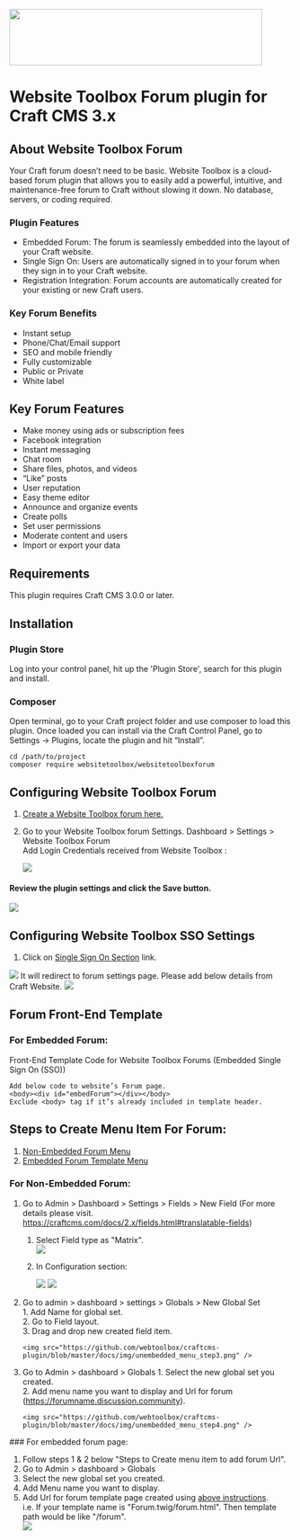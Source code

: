 <p><a href="https://www.websitetoolbox.com/"><img src ="https://github.com/webtoolbox/craftcms-plugin/blob/master/src/wt_logo_blue.svg" width="450" height="100"></a></p> 

# Website Toolbox Forum plugin for Craft CMS 3.x       

## About Website Toolbox Forum  
  Your Craft forum doesn’t need to be basic. Website Toolbox is a cloud-based forum plugin that allows you to easily add a powerful, intuitive, 
  and maintenance-free forum to Craft without slowing it down. No database, servers, or coding required.
  
### Plugin Features
* Embedded Forum: The forum is seamlessly embedded into the layout of your Craft website.
* Single Sign On: Users are automatically signed in to your forum when they sign in to your Craft website.
* Registration Integration: Forum accounts are automatically created for your existing or new Craft users.

### Key Forum Benefits
* Instant setup
* Phone/Chat/Email support
* SEO and mobile friendly
* Fully customizable
* Public or Private
* White label

## Key Forum Features
* Make money using ads or subscription fees
* Facebook integration
* Instant messaging
* Chat room
* Share files, photos, and videos
* “Like” posts
* User reputation
* Easy theme editor
* Announce and organize events
* Create polls
* Set user permissions
* Moderate content and users
* Import or export your data

## Requirements
This plugin requires Craft CMS 3.0.0 or later.   

## Installation
	
### Plugin Store  
 Log into your control panel, hit up the 'Plugin Store', search for this plugin and install.
 
### Composer
Open terminal, go to your Craft project folder and use composer to load this plugin. Once loaded you can install via the Craft Control Panel, go to 
Settings → Plugins, locate the plugin and hit “Install”.

	cd /path/to/project
	composer require websitetoolbox/websitetoolboxforum   

## Configuring Website Toolbox Forum
1.	<a href="https://www.websitetoolbox.com/">Create a Website Toolbox forum here.</a>    
2.	Go to your Website Toolbox forum Settings. Dashboard > Settings > Website Toolbox Forum    
	Add Login Credentials received from Website Toolbox :      
	
	<img src="https://github.com/webtoolbox/craftcms-plugin/blob/master/docs/img/settings.jpg" />
#### Review the plugin settings and click the Save button.       
	
<img src="https://github.com/webtoolbox/craftcms-plugin/blob/master/docs/img/update-settings.jpg" />				
 
## Configuring Website Toolbox SSO Settings
1.	Click on <a href='https://www.websitetoolbox.com/tool/members/mb/settings?tab=Single%20Sign%20On'>Single Sign On Section</a> link.       

<img src="https://github.com/webtoolbox/craftcms-plugin/blob/master/docs/img/SSO.png" />
	It will redirect to forum settings page. Please add below details from Craft Website.
<img src="https://github.com/webtoolbox/craftcms-plugin/blob/master/docs/img/SSO-section.png" />

## Forum Front-End Template

### For Embedded Forum:
<div id ="embedded_template">
Front-End Template Code for Website Toolbox Forums (Embedded Single Sign On (SSO))
	
	Add below code to website’s Forum page.
	<body><div id="embedForum"></div></body>
	Exclude <body> tag if it’s already included in template header.
</div>
	
## Steps to Create Menu Item For Forum:    
1)	[Non-Embedded Forum Menu](#non-embdded) 
2)	[Embedded Forum Template Menu](#embdded)   

### For Non-Embedded Forum:

<div id="non-embdded"> 

1)	Go to Admin > Dashboard > Settings > Fields > New Field
(For more details please visit. https://craftcms.com/docs/2.x/fields.html#translatable-fields)
	1.	Select Field type as "Matrix".  
			<img src="https://github.com/webtoolbox/craftcms-plugin/blob/master/docs/img/unembedded_menu_step1.png" />  
	2.	In Configuration section:  	
		
		<img src="https://github.com/webtoolbox/craftcms-plugin/blob/master/docs/img/unembedded_menu_step2-a.png" />  
		
		<img src="https://github.com/webtoolbox/craftcms-plugin/blob/master/docs/img/unembedded_menu_step2-b.png" />  


2)	Go to admin > dashboard > settings > Globals > New Global Set   
		1.	Add Name for global set.         
		2.	Go to Field layout.    
		3.	Drag and drop new created field item.       
		
		<img src="https://github.com/webtoolbox/craftcms-plugin/blob/master/docs/img/unembedded_menu_step3.png" />

3) 	Go to Admin > dashboard > Globals 
		1.	Select the new global set you created.      
		2.	Add menu name you want to display and Url for forum (https://forumname.discussion.community).      		
		
		<img src="https://github.com/webtoolbox/craftcms-plugin/blob/master/docs/img/unembedded_menu_step4.png" />  

</div>
### For embedded forum page:  
<div id="embdded"> 	

1.	Follow steps 1 & 2 below "Steps to Create menu item to add forum Url".  
2.	Go to Admin > dashboard > Globals 
3.	Select the new global set you created.      
4.	Add Menu name you want to display.
5.	Add Url for forum template page created using [above instructions](#embedded_template).   
	i.e. If your template name is "Forum.twig/forum.html". Then template path would be like "/forum".     		
	<img src="https://github.com/webtoolbox/craftcms-plugin/blob/master/docs/img/embeddedforum-step1.png" />   
</div>

   
